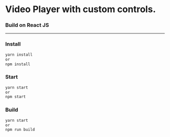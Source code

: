 # Video Player with custom controls.
### Build on React JS

---

### Install

```sh
yarn install
or
npm install
```

### Start

```sh
yarn start
or
npm start
```

### Build

```sh
yarn start
or
npm run build
```
